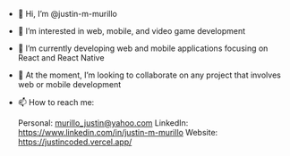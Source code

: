 - 👋 Hi, I’m @justin-m-murillo
- 👀 I’m interested in web, mobile, and video game development
- 🌱 I’m currently developing web and mobile applications focusing on React and React Native
- 💞️ At the moment, I’m looking to collaborate on any project that involves web or mobile development 
- 📫 How to reach me:

  Personal: murillo_justin@yahoo.com
  LinkedIn: https://www.linkedin.com/in/justin-m-murillo
  Website: https://justincoded.vercel.app/

<!---
justin-m-murillo/justin-m-murillo is a ✨ special ✨ repository because its `README.md` (this file) appears on your GitHub profile.
You can click the Preview link to take a look at your changes.
--->
